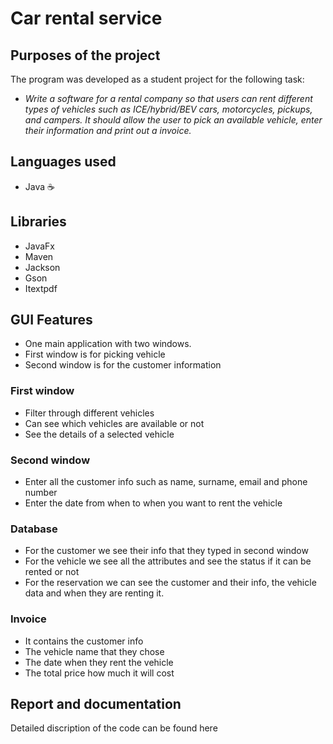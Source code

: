 # Car rental service

## Purposes of the project 

The program was developed as a student project for the following task: 

* *Write a software for a rental company so that users can rent different types of vehicles such as ICE/hybrid/BEV cars, motorcycles, pickups, and campers. It should allow the user to pick an available vehicle, enter their information and print out a invoice.*


## Languages used

- Java ☕

## Libraries 

* JavaFx 
* Maven 
* Jackson 
* Gson 
* Itextpdf

## GUI Features

- One main application with two windows.
- First window is for picking vehicle
- Second window is for the customer information

### First window

- Filter through different vehicles
- Can see which vehicles are available or not
- See the details of a selected vehicle

### Second window

- Enter all the customer info such as name, surname, email and phone number
- Enter the date from when to when you want to rent the vehicle

### Database

- For the customer we see their info that they typed in second window
- For the vehicle we see all the attributes and see the status if it can be rented or not
- For the reservation we can see the customer and their info, the vehicle data and when they are renting it.

### Invoice

- It contains the customer info
- The vehicle name that they chose
- The date when they rent the vehicle
- The total price how much it will cost

## Report and documentation 
Detailed discription of the code can be found here 
